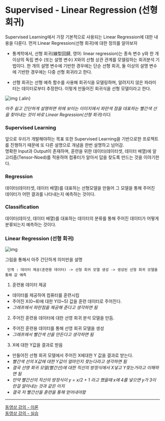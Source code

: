 # Supervised - Linear Regression (선형 회귀)
Supervised Learning에서 가장 기본적으로 사용되는 Linear Regression에 대한 내용을 다룬다. 먼저 Linear Regression(선형 회귀)에 대한 정의를 알아보자
- 통계학에서, 선형 회귀(線型回歸, 영어: linear regression)는 종속 변수 y와 한 개 이상의 독립 변수 (또는 설명 변수) X와의 선형 상관 관계를 모델링하는 회귀분석 기법이다. 한 개의 설명 변수에 기반한 경우에는 단순 선형 회귀, 둘 이상의 설명 변수에 기반한 경우에는 다중 선형 회귀라고 한다.

- 선형 회귀는 선형 예측 함수를 사용해 회귀식을 모델링하며, 알려지지 않은 파라미터는 데이터로부터 추정한다. 이렇게 만들어진 회귀식을 선형 모델이라고 한다.

 ![img](https://github.com/yunseul-light/BeatMaker/blob/master/img/Linear%20Regressioin.jpg) {.alin}

 *아주 쉽고 간단하게 설명하면 위에 보이는 이미지에서 파란색 점을 대표하는 빨간색 선을 찾아내는 것이 바로 Linear Regression(선형 회귀)이다.*

### Supervised Learning
앞으로 우리가 개발해야하는 목표 또한 Supervised Learning을 기반으로한 프로젝트를 진행하기 때문에 또 다른 설명으로 개념을 한번 설명하고 넘어감.\
명확한 Input과 Output이 존재하며, 훈련을 위한 데이터(데이터셋, 데이터 배열)에 알고리즘(Tensor-Noed)를 적용하여 컴퓨터가 알아서 답을 찾도록 만드는 것을 이야기한다. 

### Regression 
데이터(데이터셋, 데이터 배열)를 대표하는 선형모델을 만들어 그 모델을 통해 주어진 데이터가 어떤 결과를 나타내는지 예측하는 것이다.

### Classification
데이터(데이섯, 데이터 배열)를 대표하는 데이터의 분류를 통해 주어진 데이터가 어떻게 분류되는지 예측하는 것이다.


###  Linear Regression (선형 회귀)

 ![img](https://github.com/yunseul-light/BeatMaker/blob/master/img/Linear%20Regressioin.jpg)

그림을 통해서 아주 간단하게 의미만을 설명
```
 단계 : 데이터 제공(훈련용 데이터) -> 선형 회귀 모델 생성 -> 생성된 선형 회귀 모델을 통해 값 예측
```
1. 훈련용 데이터 제공
 - 데이터를 제공하여 컴퓨터를 훈련시킴
 - 주어진 X(0\~8)에 대한 Y(0\~5) 값을 훈련 데이터로 주어진다.
 - *그래프에서 파란점을 제공해 준다고 생각하면 됨*
2. 주어진 훈련용 데이터에 대한 선영 회귀 분석 모델을 만듬.
 - 주어진 훈련용 데이터를 통해 선영 회귀 모델을 생성
 - *그래프에서 빨간색 선을 만든다고 생각하면 됨*
3. X에 대한 Y값을 결과로 받음
 - 만들어진 선형 회귀 모델에서 주어진 X에대한 Y 값을 결과로 받는다.
 - *빨간색 선의 X값에 대한 Y값이 얼마인지 찾는다라고 생각하면 됨*
 - *결국 선영 회귀 모델(빨간선)에 대한 직선의 방정식에서 X넣고 Y찾는거라고 이해하면 됨*
 - *만약 빨간선의 직선의 방정식이 y = x/2 + 1 라고 했을때 x에 4를 넣으면 y가 3이란걸 알아내는 것과 같은 이치*
 - *결국 저 빨간선을 훈련을 통해 얻어내야함*

------

[동영상 강의 - 이론](https://www.youtube.com/watch?v=Hax03rCn3UI&index=4&list=PLlMkM4tgfjnLSOjrEJN31gZATbcj_MpUm)\
[동영상 강의 - 실습](https://www.youtube.com/watch?v=mQGwjrStQgg&list=PLlMkM4tgfjnLSOjrEJN31gZATbcj_MpUm&index=5)

